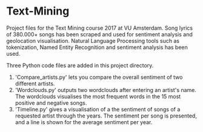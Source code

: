 # Text-Mining
Project files for the Text Mining course 2017 at VU Amsterdam. Song lyrics of 380.000+ songs has been scraped and used for sentiment analysis and geolocation visualisation. Natural Language Processing tools such as tokenization, Named Entity Recognition and sentiment analysis has been used.

Three Python code files are added in this project directory.
1. 'Compare_artists.py' lets you compare the overall sentiment of two different artists.
2. 'Wordclouds.py' outputs two wordclouds after entering an artist's name. The wordclouds visualises the most frequent words in the 15 most positive and negative songs.
3. 'Timeline.py' gives a visualisation of a the sentiment of songs of a requested artist through the years. The sentiment per song is presented, and a line is shown for the average sentiment per year.
